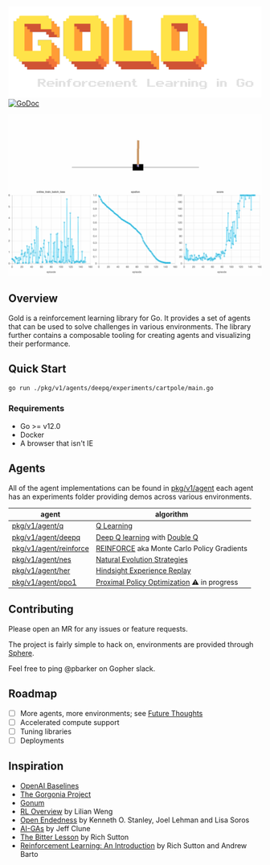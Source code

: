 ![logo](./docs/static/logo.png)   
[![GoDoc](https://godoc.org/github.com/pbarker/go-rl/pkg/v1?status.svg)](https://godoc.org/github.com/pbarker/go-rl/pkg/v1)

![cartpole](./docs/static/cartpole_deepq.gif)

## Overview 
Gold is a reinforcement learning library for Go. It provides a set of agents that can be used to solve challenges in various environments. The library further contains a composable tooling for creating agents and visualizing their performance.

## Quick Start
```
go run ./pkg/v1/agents/deepq/experiments/cartpole/main.go
```

### Requirements
- Go >= v12.0
- Docker
- A browser that isn't IE

## Agents
All of the agent implementations can be found in [pkg/v1/agent](./pkg/v1/agent) each agent has an experiments folder providing demos across various environments.

|agent|algorithm|
|---|---|
|[pkg/v1/agent/q](./pkg/v1/agent/q)| [Q Learning](https://en.wikipedia.org/wiki/Q-learning)|
|[pkg/v1/agent/deepq](./pkg/v1/agent/deepq)| [Deep Q learning](https://arxiv.org/abs/1312.5602) with [Double Q](https://arxiv.org/abs/1509.06461)|
|[pkg/v1/agent/reinforce](./pkg/v1/agent/reinforce)| [REINFORCE](http://www-anw.cs.umass.edu/~barto/courses/cs687/williams92simple.pdf) aka Monte Carlo Policy Gradients |
|[pkg/v1/agent/nes](./pkg/v1/agent/nes)| [Natural Evolution Strategies](http://www.jmlr.org/papers/volume15/wierstra14a/wierstra14a.pdf)|
|[pkg/v1/agent/her](./pkg/v1/agent/her)| [Hindsight Experience Replay](https://arxiv.org/pdf/1707.01495.pdf)|
|[pkg/v1/agent/ppo1](./pkg/v1/agent/ppo1)|[Proximal Policy Optimization](https://arxiv.org/pdf/1707.06347.pdf) ⚠️ in progress |

## Contributing
Please open an MR for any issues or feature requests.

The project is fairly simple to hack on, environments are provided through [Sphere](github.com/pbarker/sphere).

Feel free to ping @pbarker on Gopher slack.

## Roadmap
- [ ] More agents, more environments; see [Future Thoughts](./docs/future_thoughts.md)
- [ ] Accelerated compute support 
- [ ] Tuning libraries
- [ ] Deployments

## Inspiration
- [OpenAI Baselines](https://github.com/openai/baselines)
- [The Gorgonia Project](https://gorgonia.org)
- [Gonum](https://www.gonum.org/)
- [RL Overview](https://lilianweng.github.io/lil-log/2018/02/19/a-long-peek-into-reinforcement-learning.html) by Lilian Weng
- [Open Endedness](https://www.oreilly.com/radar/open-endedness-the-last-grand-challenge-youve-never-heard-of) by Kenneth O. Stanley, Joel Lehman and Lisa Soros
- [AI-GAs](http://www.evolvingai.org/files/1905.10985.pdf) by Jeff Clune
- [The Bitter Lesson](http://incompleteideas.net/IncIdeas/BitterLesson.html) by Rich Sutton
- [Reinforcement Learning: An Introduction](http://incompleteideas.net/book/the-book-2nd.html) by Rich Sutton and Andrew Barto